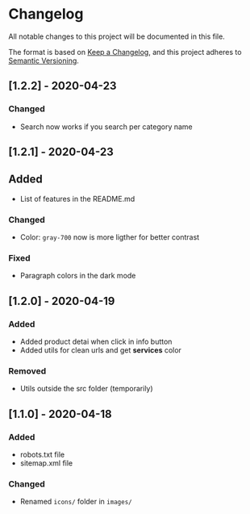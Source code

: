 # Changelog

All notable changes to this project will be documented in this file.

The format is based on [Keep a Changelog](https://keepachangelog.com/en/1.0.0/),
and this project adheres to [Semantic Versioning](https://semver.org/spec/v2.0.0.html).

## [1.2.2] - 2020-04-23

### Changed

- Search now works if you search per category name

## [1.2.1] - 2020-04-23

## Added

- List of features in the README.md

### Changed

- Color: `gray-700` now is more ligther for better contrast

### Fixed

- Paragraph colors in the dark mode

## [1.2.0] - 2020-04-19

### Added

- Added product detai when click in info button
- Added utils for clean urls and get **services** color

### Removed

- Utils outside the src folder (temporarily)

## [1.1.0] - 2020-04-18

### Added

- robots.txt file
- sitemap.xml file

### Changed

- Renamed `icons/` folder in `images/`
